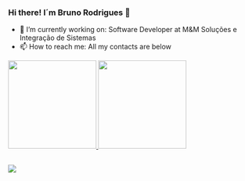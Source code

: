 ### Hi there! I´m Bruno Rodrigues 👋

- 🔭 I’m currently working on: Software Developer at M&M Soluções e Integração de Sistemas
- 📫 How to reach me: All my contacts are below

<div>
  <a href="https://github.com/rdbruno-mm">
  <img height="180em" src="https://github-readme-stats.vercel.app/api?username=rdbruno-mm&show_icons=true&theme=tokyonight&include_all_commits=true&count_private=true"/>
  <img height="180em" src="https://github-readme-stats.vercel.app/api/top-langs/?username=rdbruno-mm&layout=compact&langs_count=16&theme=tokyonight"/>
</div>

##
  
<div>
  <a href="mailto:bruno.rodrigues@mmintegracao.com.br" target="_blank"><img src="https://img.shields.io/badge/Gmail-D14836?style=for-the-badge&logo=gmail&logoColor=white" target="_blank"></a>
</div>
